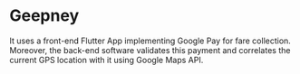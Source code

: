 # Geepney

It uses a front-end Flutter App implementing Google Pay for fare collection. Moreover, the back-end software validates this payment and correlates the current GPS location with it using Google Maps API.
